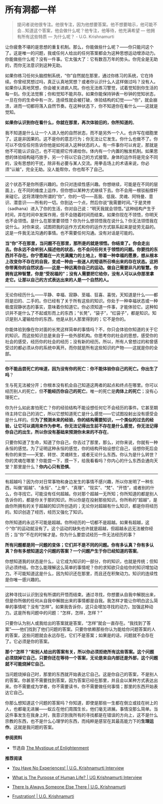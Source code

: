 # 所有洞都一样


<!-- 那种觉知就是意识本身。如果我可以这样说，它是我们剥离了所有杂质的意识。生命即意识，意识即生命；意识即觉知。究竟是什么在觉知生命？我真的不知道。生命觉知到它自身不可思议的深度，或者，正如 JK 所说，觉知到它自身的浩瀚。        — U.G. Krishnamurti -->

> 提问者说他很专注。他很专注，因为他想要答案。他不想要暗示，他可能不会…知道这个答案，他会做什么呢？他专注，他等待，他充满希望 — 他拥有所有这些特质 — 为什么呢？ - U.G. Krishnamurti

让你疲惫不堪的是思想的重复机制。那么，你能做些什么呢？——你只能问这个了。这是唯一的问题，我或任何人给出的任何答案都会为这种思想运动增添动力。你能做些什么呢？没有一件事。它太强大了：它有数百万年的势头。你完全是无助的，而你无法意识到这种无助。

如果你练习任何头脑控制系统，“你”自然就在那里，通过你练习的系统，它在持续。你曾经冥想过吗，真正认真地冥想？或者你认识什么人这样做过吗？没有人。如果你认真地冥想，你会被关进疯人院。你也无法练习警觉，试着觉知到你生活的每一刻。你无法觉察；你和觉知不能共存。如果你能保持钟表一秒钟的觉知状态，一旦在你的生命中有一次，连续性就会被打破，体验结构的幻觉——“你”，就会崩溃，进而一切都将落入自然节奏。在这种状态下，你不知道你在看什么——这就是觉知。

**如果你认识到你在看什么，你就在那里，再次体验旧的，你所知道的**。

我不知道是什么让一个人进入他的自然状态，而不是另外一个人。也许写在细胞里了。这是非因果的。这不是你的意志行为；你无法让它发生。你什么也做不了。你可以不信任任何告诉你他是如何进入这种状态的人。有一件事你可以肯定，那就是他不可能认识自己，也不可能把它传递给你。体内有一个内置的触发机制。如果思想的体验结构碰巧放手，另一个将以它自己的方式接管。身体的运作将是完全不同的，没有思想的干扰，除非有必要与某人交流。用拳击场上的术语来说，你必须“认输”，完全无助。没人能帮你，你也帮不了自己。

---

这个状态不是你所感兴趣的。你只对连续性感兴趣。你想继续，可能是在不同的层面上，在不同的维度上运作，但你想以某种方式继续下去。你不会用一根驳船撑杆来碰它。这将清理你所谓的“你”，你的一切——高我、低我、灵魂、阿特曼、意识、潜意识——所有的一切。你到达一个点，然后你说“我需要时间。”于是灵修 （sadhana）进入了你的生活，你对自己说：“明天我就会领悟。”这种结构产生于时间，并在时间中发挥作用，但不会随着时间而结束。如果你现在不领悟，你明天也不会领悟。是什么在那里要领悟？你为什么想领悟我在说什么？你无法领悟我在说什么。对你来说，试图把我的运作方式和你的运作方式联系起来是徒劳无益的。这是一件我无法沟通的事情。也不需要任何沟通。没有对话是可能的。

**当“你”不在那里，当问题不在那里，那所是的就是领悟。你结束了。你会走出去。你永远不会听别人描述他的状态，也不会问任何关于领悟的问题。你要找的东西并不存在。你宁愿踏在一片充满魔力的土地上，带着一种幸福的愿景，想从根本上改变你不存在的自我，变成一种由一些迷人的短语所召唤出来的存在状态。这把你带离你的自然状态——这是一种远离你自己的运动。做自己需要非凡的智慧。你拥有这种智慧，你是“受祝福的”；没有人需要把它给你，没有人可以从你那里拿走它。让那以自己的方式表达出来的人是一个自然的人。**

---

无论你经历什么——平静、幸福、寂静、至福、狂喜、喜悦，天知道是什么——都将是旧的、二手的。你已经有了关于所有这些的知识。你处于一种幸福状态或一种极度寂静状态的事实，意味着你知道它。你必须知道一件事，才能体验它。这种知识并不是什么了不起或形而上的东西；“长凳”，“袋子”，“红袋子”，都是知识。知识是别人灌输给你的东西，他是从别人那里得到的；它不是你的。

你能体验到像在你对面的长凳这样简单的事情吗？不，你只会体验你知道的关于它的知识。而这些知识总是来自于一些外部机构。你思考你的社会的思想，感受你的社会的感受，经历你的社会的经历；没有新的经历。所以，所有人曾想过的和曾感受过的都必须从你的系统中离开。而你就是所有这些知识的产物——这就是你的全部。

---

**你不能品尝死亡的味道，因为没有你的死亡：你不能体验你自己的死亡。你出生了吗**？

生与死无法被分开；你根本没有机会自己知道这两者的起点和终点在哪里。你可以经历别人的死亡，但**不能经历你自己的死亡**。唯一的死亡是**肉体上的死亡**；没有心理死亡。

你为什么如此害怕死亡？你的经验结构不能设想任何它不会经历的事件。它甚至期待主持它自己的消亡，所以它想知道死亡是什么感觉——它试图投射出没有感受会是什么样的。但**为了预测未来的经验，你的结构需要知识，一个类似的过去的经验，让它可以调用来作为参考。你无法记得出生前不存在是什么感觉，你无法记得你自己的出生，所以你没有基础来预测你未来的不存在**。

只要你知道了生命，知道了你自己，你去过了那里，那么，对你来说，你就有一种永恒的感觉。为了证明这种永恒的感觉，你的结构开始设想它自己，设想你死后会有你的来世——天堂、转世、灵魂转生，或者无论什么东西。你认为是什么转世？你的灵魂在哪里？你能尝一下，摸一下，给我看看吗？你内心的什么东西会通向天堂？那里是什么？**你内心只有恐惧**。

---

有超越吗？因为你对日常事物和身边发生的事情不感兴趣，所以你发明了一种东西，叫做“超越”、“永恒”、“上帝”、“真理”、“现实”、“梵”、“开悟”，或者别的什么，你寻找它。可能没有任何超越。你对那个超越一无所知；你所知道的都是别人告诉你的，都是你关于那的知识。所以你是在投射那些知识。你所称的“超越”，是由你所拥有的关于超越的知识所创造的；无论你对超越有什么知识，都是你将经历的。知识创造了经历，经历又强化了知识。

你所知道的永远不可能是超越。你所经历的一切都不是超越。如果有超越，这个“你”的运动就没有了。这个运动的缺失也许就是超越，但超越永远无法被你经历；当“你”不在的时候才是。你为什么要尝试经历一件无法经历的事？

**所有问题都是同一问题的变体；它们并不是不同的问题。你有多认真？你有多认真？你有多想知道这个问题的答案？一个问题产生于你已经知道的答案**。

你想知道我的状态是什么，让它成为知识的一部分，你的知识，也就是传统；但知识必须终结。你怎么能理解这么简单的事情呢？你的求知欲只会给你的知识增加动力。不可能知道这是什么，因为知识还在那里，而且还在积聚动力。知识的连续性是你唯一感兴趣的。

---

这种寻找以认识到没有所谓的开悟而结束。通过寻找，你想要从自我中解脱出来，但是你所做的任何从自我中解脱出来的事情都是自我。我怎样才能让你明白这么简单的事情呢？没有“怎样”。如果我告诉你，这只会增加寻找的动力，加强这种动力。这是所有问题中的问题：“怎样，怎样，怎样？”

只要你认为别人或我给出的答案就是答案，“怎样”就会一直存在。“我找到了答案”——他们找到了他们问题的答案。只要你依赖那些你认为能给你问题答案的人的答案，这些问题就会永远存在。它们不是答案；如果是的话，问题就不会存在了。它必须是你的答案。

**那个“怎样？”和别人给出的答案有关，所以你必须拒绝所有这些答案。这个问题必须烧掉它自己，只要你还在等待一个答案，无论是来自内部还是外部，这个问题就不可能烧掉它自己**。

当问题烧掉自己时，那里的东西就开始表达它自己。这是你自己的答案，不是别人的答案。你甚至不需要找到答案，因为答案已经在那里，并且会以某种方式表达出来。你不需要成为学者，你不需要读书，你不需要做任何事情；那里的东西开始表达它自己。

<!-- 如果思维不是解决问题的工具，那么还有其他工具吗？我说没有。它只能制造问题。它不能解决问题。当你明白了这一点，你就会意识到，身体里的能量是生命的体现或表达，它处理一切问题的方式都要简单得多，比你通过自己的想法产生的摩擦性思维要简单得多。      - 《独立的勇气》, U.G. Krishnamurti -->

你那么想知道这个问题的答案吗？你知道，即使是那些一生都在倒立或挂在树上的人，也都毫无进展——蚁丘在他们周围生长，他们毫无进展。事情没那么简单。当这件事发生在我身上时，我意识到我所有的寻找都是在错误的方向上，这不是什么宗教的东西，也不是什么心理学的东西，而纯粹是感官在其最高能力下的**生理运作**。这就是我问题的答案。

**参阅资料**

- 节选自 [The Mystique of Enlightenment](https://www.holybooks.com/wp-content/uploads/U.G.-Krishnamurti-The-Mystique-of-Enlightenment.pdf)

**推荐阅读**

- [You Have No Experiences! | U.G. Krishnamurti Interview](https://www.youtube.com/watch?v=jrBBkWRL9ec)

- [What is The Purpose of Human Life? | UG Krishnamurti Interview](https://www.youtube.com/watch?v=-UrLWN0HAgE)

- [There Is Always Someone Else There | U.G. Krishnamurti](https://www.youtube.com/watch?v=PfLEkOdB45M)

- [Frustration! | U.G. Krishnamurti](https://www.youtube.com/watch?v=HGY37Am7dQ4)
